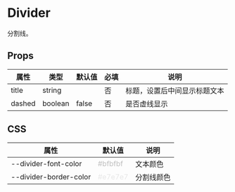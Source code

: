 # Divider

分割线。

## Props

| 属性   | 类型    | 默认值 | 必填 | 说明                         |
| ------ | ------- | ------ | ---- | ---------------------------- |
| title  | string  |        | 否   | 标题，设置后中间显示标题文本 |
| dashed | boolean | false  | 否   | 是否虚线显示                 |

## CSS

| 属性                   | 默认值                               | 说明       |
| ---------------------- | ------------------------------------ | ---------- |
| --divider-font-color   | <font color="#bfbfbf">#bfbfbf</font> | 文本颜色   |
| --divider-border-color | <font color="#e7e7e7">#e7e7e7</font> | 分割线颜色 |

